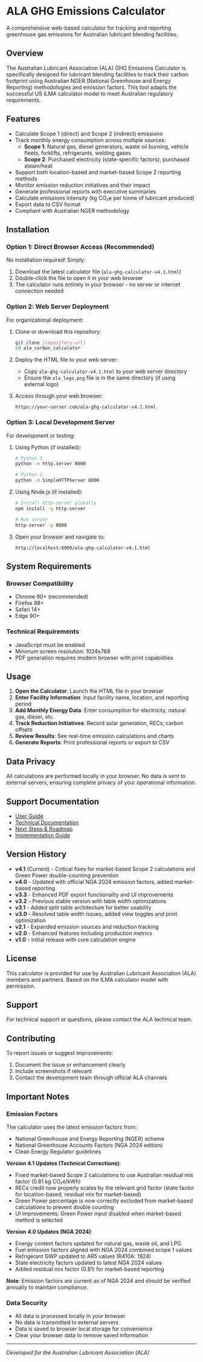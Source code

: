 # ALA GHG Emissions Calculator

A comprehensive web-based calculator for tracking and reporting greenhouse gas emissions for Australian lubricant blending facilities.

## Overview

The Australian Lubricant Association (ALA) GHG Emissions Calculator is specifically designed for lubricant blending facilities to track their carbon footprint using Australian NGER (National Greenhouse and Energy Reporting) methodologies and emission factors. This tool adapts the successful US ILMA calculator model to meet Australian regulatory requirements.

## Features

- Calculate Scope 1 (direct) and Scope 2 (indirect) emissions
- Track monthly energy consumption across multiple sources:
  - **Scope 1**: Natural gas, diesel generators, waste oil burning, vehicle fleets, forklifts, refrigerants, welding gases
  - **Scope 2**: Purchased electricity (state-specific factors), purchased steam/heat
- Support both location-based and market-based Scope 2 reporting methods
- Monitor emission reduction initiatives and their impact
- Generate professional reports with executive summaries
- Calculate emissions intensity (kg CO₂e per tonne of lubricant produced)
- Export data to CSV format
- Compliant with Australian NGER methodology

## Installation

### Option 1: Direct Browser Access (Recommended)

No installation required! Simply:

1. Download the latest calculator file (`ala-ghg-calculator-v4.1.html`)
2. Double-click the file to open it in your web browser
3. The calculator runs entirely in your browser - no server or internet connection needed

### Option 2: Web Server Deployment

For organizational deployment:

1. Clone or download this repository:
   ```bash
   git clone [repository-url]
   cd ala_carbon_calculator
   ```

2. Deploy the HTML file to your web server:
   - Copy `ala-ghg-calculator-v4.1.html` to your web server directory
   - Ensure the `ala_logo.png` file is in the same directory (if using external logo)

3. Access through your web browser:
   ```
   https://your-server.com/ala-ghg-calculator-v4.1.html
   ```

### Option 3: Local Development Server

For development or testing:

1. Using Python (if installed):
   ```bash
   # Python 3
   python -m http.server 8000
   
   # Python 2
   python -m SimpleHTTPServer 8000
   ```

2. Using Node.js (if installed):
   ```bash
   # Install http-server globally
   npm install -g http-server
   
   # Run server
   http-server -p 8000
   ```

3. Open your browser and navigate to:
   ```
   http://localhost:8000/ala-ghg-calculator-v4.1.html
   ```

## System Requirements

### Browser Compatibility
- Chrome 90+ (recommended)
- Firefox 88+
- Safari 14+
- Edge 90+

### Technical Requirements
- JavaScript must be enabled
- Minimum screen resolution: 1024x768
- PDF generation requires modern browser with print capabilities

## Usage

1. **Open the Calculator**: Launch the HTML file in your browser
2. **Enter Facility Information**: Input facility name, location, and reporting period
3. **Add Monthly Energy Data**: Enter consumption for electricity, natural gas, diesel, etc.
4. **Track Reduction Initiatives**: Record solar generation, RECs, carbon offsets
5. **Review Results**: See real-time emission calculations and charts
6. **Generate Reports**: Print professional reports or export to CSV

## Data Privacy

All calculations are performed locally in your browser. No data is sent to external servers, ensuring complete privacy of your operational information.

## Support Documentation

- [User Guide](ala-ghg-calculator-user-guide.md)
- [Technical Documentation](ala-ghg-calculator-technical-changes.md)
- [Next Steps & Roadmap](ala-ghg-calculator-next-steps.md)
- [Implementation Guide](code_implementation_guide.md)

## Version History

- **v4.1** (Current) - Critical fixes for market-based Scope 2 calculations and Green Power double-counting prevention
- **v4.0** - Updated with official NGA 2024 emission factors, added market-based reporting
- **v3.3** - Enhanced PDF export functionality and UI improvements
- **v3.2** - Previous stable version with table width optimizations
- **v3.1** - Added split table architecture for better usability
- **v3.0** - Resolved table width issues, added view toggles and print optimization
- **v2.1** - Expanded emission sources and reduction tracking
- **v2.0** - Enhanced features including production metrics
- **v1.0** - Initial release with core calculation engine

## License

This calculator is provided for use by Australian Lubricant Association (ALA) members and partners. Based on the ILMA calculator model with permission.

## Support

For technical support or questions, please contact the ALA technical team.

## Contributing

To report issues or suggest improvements:
1. Document the issue or enhancement clearly
2. Include screenshots if relevant
3. Contact the development team through official ALA channels

## Important Notes

### Emission Factors
The calculator uses the latest emission factors from:
- National Greenhouse and Energy Reporting (NGER) scheme
- National Greenhouse Accounts Factors (NGA 2024 edition)
- Clean Energy Regulator guidelines

**Version 4.1 Updates (Technical Corrections)**:
- Fixed market-based Scope 2 calculations to use Australian residual mix factor (0.81 kg CO₂e/kWh)
- RECs credit now properly scales by the relevant grid factor (state factor for location-based, residual mix for market-based)
- Green Power percentage is now correctly excluded from market-based calculations to prevent double counting
- UI improvements: Green Power input disabled when market-based method is selected

**Version 4.0 Updates (NGA 2024)**:
- Energy content factors updated for natural gas, waste oil, and LPG
- Fuel emission factors aligned with NGA 2024 combined scope 1 values
- Refrigerant GWP updated to AR5 values (R410A: 1924)
- State electricity factors updated to latest NGA 2024 values
- Added residual mix factor (0.81) for market-based reporting

**Note**: Emission factors are current as of NGA 2024 and should be verified annually to maintain compliance.

### Data Security
- All data is processed locally in your browser
- No data is transmitted to external servers
- Data is saved to browser local storage for convenience
- Clear your browser data to remove saved information

---

*Developed for the Australian Lubricant Association (ALA)*